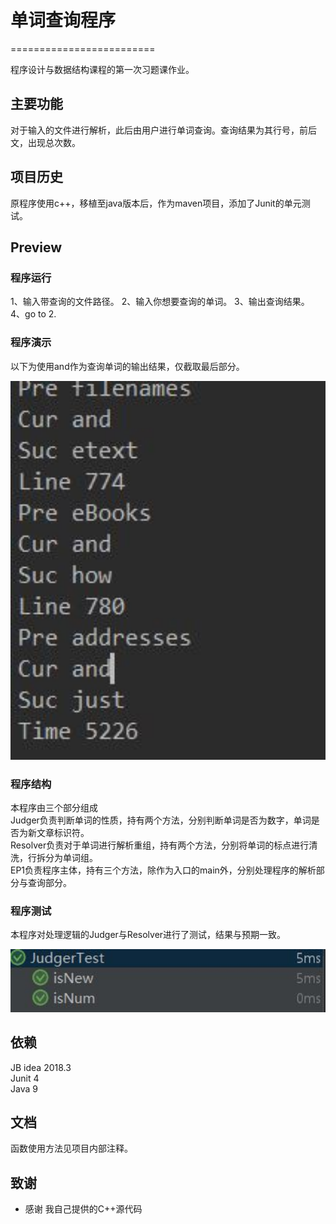 # 单词查询程序
=========================

程序设计与数据结构课程的第一次习题课作业。
## 主要功能
对于输入的文件进行解析，此后由用户进行单词查询。查询结果为其行号，前后文，出现总次数。

## 项目历史

原程序使用c++，移植至java版本后，作为maven项目，添加了Junit的单元测试。

## Preview

### 程序运行

1、输入带查询的文件路径。 
2、输入你想要查询的单词。 
3、输出查询结果。   
4、go to 2. 
### 程序演示

以下为使用and作为查询单词的输出结果，仅截取最后部分。  

<div align="center">
	<img src="./sample/and.jpg" width="550">
</div>

### 程序结构

本程序由三个部分组成  
Judger负责判断单词的性质，持有两个方法，分别判断单词是否为数字，单词是否为新文章标识符。  
Resolver负责对于单词进行解析重组，持有两个方法，分别将单词的标点进行清洗，行拆分为单词组。  
EP1负责程序主体，持有三个方法，除作为入口的main外，分别处理程序的解析部分与查询部分。

### 程序测试

本程序对处理逻辑的Judger与Resolver进行了测试，结果与预期一致。  
<div align="center">
	<img src="./sample/test.jpg" width="550">
</div>

## 依赖

JB idea 2018.3  
Junit 4  
Java 9  

## 文档

函数使用方法见项目内部注释。  

## 致谢

* 感谢 我自己提供的C++源代码
